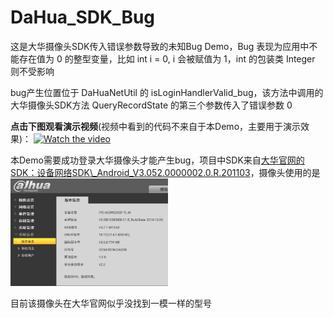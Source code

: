 DaHua\_SDK\_Bug
=====
这是大华摄像头SDK传入错误参数导致的未知Bug Demo，Bug 表现为应用中不能存在值为 0 的整型变量，比如 int i = 0, i 会被赋值为 1，int 的包装类 Integer 则不受影响

bug产生位置位于 DaHuaNetUtil 的 isLoginHandlerValid_bug，该方法中调用的大华摄像头SDK方法 QueryRecordState 的第三个参数传入了错误参数 0

**点击下图观看演示视频**(视频中看到的代码不来自于本Demo，主要用于演示效果)：
[![Watch the video](https://i0.hdslb.com/bfs/archive/f2c9aabfd81c762e1f21c90fccae0ad8b72ba140.jpg)](https://www.bilibili.com/video/bv1mp4y1h77n)

本Demo需要成功登录大华摄像头才能产生bug，项目中SDK来自[大华官网的SDK：设备网络SDK\\_Android_V3.052.0000002.0.R.201103](https://www.dahuatech.com/service/downloadlists/836.html)，摄像头使用的是<img alt="camera_info" src="camera_info.png" width="50%" />

目前该摄像头在大华官网似乎没找到一模一样的型号




